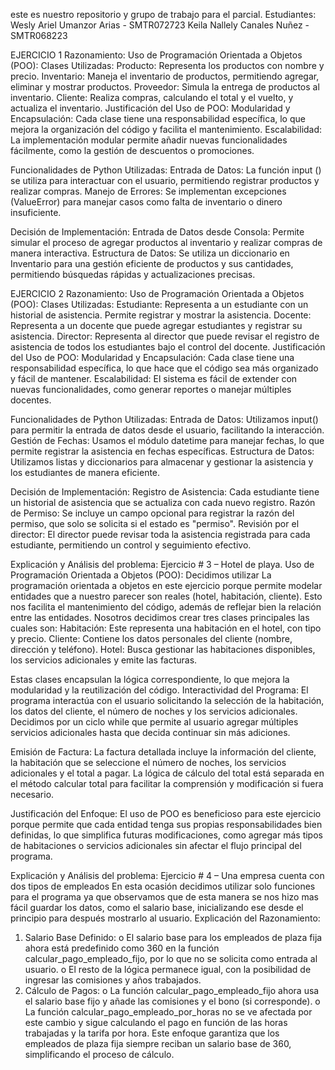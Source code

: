 este es nuestro repositorio y grupo de trabajo para el parcial.
Estudiantes:
Wesly Ariel Umanzor Arias - SMTR072723
Keila Nallely Canales Nuñez - SMTR068223


EJERCICIO 1
Razonamiento:
Uso de Programación Orientada a Objetos (POO):
Clases Utilizadas:
Producto: Representa los productos con nombre y precio.
Inventario: Maneja el inventario de productos, permitiendo agregar, eliminar y mostrar productos.
Proveedor: Simula la entrega de productos al inventario.
Cliente: Realiza compras, calculando el total y el vuelto, y actualiza el inventario.
Justificación del Uso de POO:
Modularidad y Encapsulación: Cada clase tiene una responsabilidad específica, lo que mejora la organización del código y facilita el mantenimiento.
Escalabilidad: La implementación modular permite añadir nuevas funcionalidades fácilmente, como la gestión de descuentos o promociones.

Funcionalidades de Python Utilizadas:
Entrada de Datos: La función input () se utiliza para interactuar con el usuario, permitiendo registrar productos y realizar compras.
Manejo de Errores: Se implementan excepciones (ValueError) para manejar casos como falta de inventario o dinero insuficiente.

Decisión de Implementación:
Entrada de Datos desde Consola: Permite simular el proceso de agregar productos al inventario y realizar compras de manera interactiva.
Estructura de Datos: Se utiliza un diccionario en Inventario para una gestión eficiente de productos y sus cantidades, permitiendo búsquedas rápidas y actualizaciones precisas.




EJERCICIO 2
Razonamiento:
Uso de Programación Orientada a Objetos (POO):
Clases Utilizadas:
Estudiante: Representa a un estudiante con un historial de asistencia. Permite registrar y mostrar la asistencia.
Docente: Representa a un docente que puede agregar estudiantes y registrar su asistencia.
Director: Representa al director que puede revisar el registro de asistencia de todos los estudiantes bajo el control del docente.
Justificación del Uso de POO:
Modularidad y Encapsulación: Cada clase tiene una responsabilidad específica, lo que hace que el código sea más organizado y fácil de mantener.
Escalabilidad: El sistema es fácil de extender con nuevas funcionalidades, como generar reportes o manejar múltiples docentes.

Funcionalidades de Python Utilizadas:
Entrada de Datos: Utilizamos input() para permitir la entrada de datos desde el usuario, facilitando la interacción.
Gestión de Fechas: Usamos el módulo datetime para manejar fechas, lo que permite registrar la asistencia en fechas específicas.
Estructura de Datos: Utilizamos listas y diccionarios para almacenar y gestionar la asistencia y los estudiantes de manera eficiente.


Decisión de Implementación:
Registro de Asistencia: Cada estudiante tiene un historial de asistencia que se actualiza con cada nuevo registro.
Razón de Permiso: Se incluye un campo opcional para registrar la razón del permiso, que solo se solicita si el estado es "permiso".
Revisión por el director: El director puede revisar toda la asistencia registrada para cada estudiante, permitiendo un control y seguimiento efectivo.


Explicación y Análisis del problema:
Ejercicio # 3 – Hotel de playa.
Uso de Programación Orientada a Objetos (POO):
Decidimos utilizar La programación orientada a objetos en este ejercicio porque permite modelar entidades que a nuestro parecer son reales (hotel, habitación, cliente). Esto nos facilita el mantenimiento del código, además de reflejar bien la relación entre las entidades.
Nosotros decidimos crear tres clases principales las cuales son:
Habitación: Este representa una habitación en el hotel, con tipo y precio.
Cliente: Contiene los datos personales del cliente (nombre, dirección y teléfono).
Hotel: Busca gestionar las habitaciones disponibles, los servicios adicionales y emite las facturas.

Estas clases encapsulan la lógica correspondiente, lo que mejora la modularidad y la reutilización del código.
Interactividad del Programa:
El programa interactúa con el usuario solicitando la selección de la habitación, los datos del cliente, el número de noches y los servicios adicionales.
Decidimos por un ciclo while que permite al usuario agregar múltiples servicios adicionales hasta que decida continuar sin más adiciones.

Emisión de Factura:
La factura detallada incluye la información del cliente, la habitación que se seleccione el número de noches, los servicios adicionales y el total a pagar.
La lógica de cálculo del total está separada en el método calcular total para facilitar la comprensión y modificación si fuera necesario.

Justificación del Enfoque:
El uso de POO es beneficioso para este ejercicio porque permite que cada entidad tenga sus propias responsabilidades bien definidas, lo que simplifica futuras modificaciones, como agregar más tipos de habitaciones o servicios adicionales sin afectar el flujo principal del programa.

Explicación y Análisis del problema:
Ejercicio # 4 – Una empresa cuenta con dos tipos de empleados
En esta ocasión decidimos utilizar solo funciones para el programa ya que observamos que de esta manera se nos hizo mas fácil guardar los datos, como el salario base, inicializando ese desde el principio para después mostrarlo al usuario.
Explicación del Razonamiento:
1.	Salario Base Definido:
o	El salario base para los empleados de plaza fija ahora está predefinido como 360 en la función calcular_pago_empleado_fijo, por lo que no se solicita como entrada al usuario.
o	El resto de la lógica permanece igual, con la posibilidad de ingresar las comisiones y años trabajados.
2.	Cálculo de Pagos:
o	La función calcular_pago_empleado_fijo ahora usa el salario base fijo y añade las comisiones y el bono (si corresponde).
o	La función calcular_pago_empleado_por_horas no se ve afectada por este cambio y sigue calculando el pago en función de las horas trabajadas y la tarifa por hora.
Este enfoque garantiza que los empleados de plaza fija siempre reciban un salario base de 360, simplificando el proceso de cálculo.





